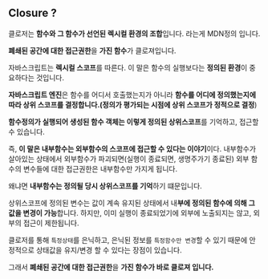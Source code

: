 ## Closure ?

클로저는 **함수와 그 함수가 선언된 렉시컬 환경의 조합**입니다. 라는게 MDN정의 입니다.

**폐쇄된 공간에 대한 접근권한**을 **가진 함수**가 클로져입니다.

자바스크립트는 **렉시컬 스코프**를 따른다. 이 말은 함수의 실행보다는 **정의된 환경**이 중요하다는 것입니다.

**자바스크립트 엔진**은 함수를 어디서 호출했는지가 아니라 **함수를 어디에 정의했는지에 따라 상위 스코프를 결정합니다.(정의가 평가되는 시점에 상위 스코프가 정적으로 결정**)

**함수정의가 실행되어 생성된 함수 객체는 이렇게 정의된 상위스코프**를 기억하고, 접근할 수 있습니다.

즉, **이 말은 내부함수는 외부함수의 스코프에 접근할 수 있다는 이야기**이다. 내부함수가 살아있는 상태에서 외부함수가 파괴되면(실행이 종료되면, 생명주가기 종료된) 외부 함수의 변수들에 대한 접근권한은 내부함수만 가지게  됩니다.

왜냐면 **내부함수는 정의될 당시 상위스코프를 기억**하기 떄문입니다.

상위스코프에 정의된 변수는 값이 계속 유지된 상태에서 내**부에 정의된 함수에 의해 그 값을 변경이 가능**합니다. 하지만, 이미 실행이 종료되었기에 외부에 노출되지는 않고, 외부의 접근이 제한됩니다.

클로저를 통해  `특정상태`를 은닉하고, 은닉된 정보를 `특정함수만 변경`할 수  있기 때문에 안정적으로 상태값을 유지/변경 할 수 있다는 장점이 있습니다.

그래서 **폐쇄된 공간에 대한 접근권한**을 **가진 함수가 바로 클로져 입니다.**